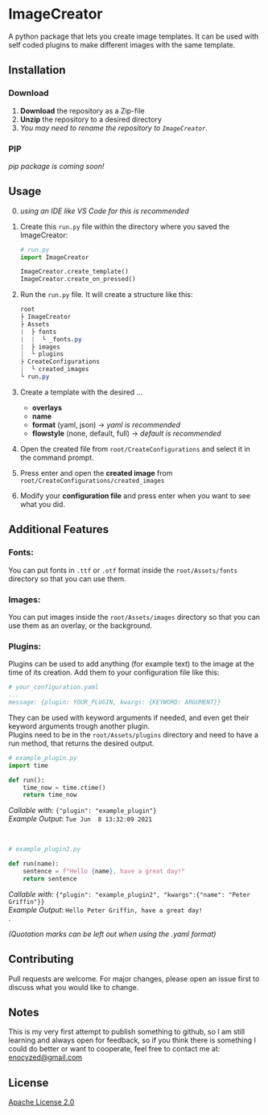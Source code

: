 # ImageCreator

A python package that lets you create image templates. It can be used with self coded plugins to make different images with the same template.

## Installation
### Download
1. __Download__ the repository as a Zip-file
2. __Unzip__ the repository to a desired directory
3. *You may need to rename the repository to `ImageCreator`.*

### PIP
*pip package is coming soon!*

## Usage
0. *using an IDE like VS Code for this is recommended*

1. Create this `run.py` file within the directory where you saved the ImageCreator:
    ```python
    # run.py
    import ImageCreator

    ImageCreator.create_template()
    ImageCreator.create_on_pressed()
    ```
2. Run the `run.py` file. It will create a structure like this:
    ```css
    root
    ├ ImageCreator
    ├ Assets
    |  ├ fonts
    |  |  └ _fonts.py
    |  ├ images
    |  └ plugins
    ├ CreateConfigurations
    |  └ created_images
    └ run.py
    ```

3. Create a template with the desired ...
    - __overlays__
    - __name__
    - __format__ (yaml, json) -> *yaml is recommended*
    - __flowstyle__ (none, default, full) -> *default is recommended*

4. Open the created file from `root/CreateConfigurations` and select it in the command prompt.

5. Press enter and open the __created image__ from `root/CreateConfigurations/created_images`

6. Modify your __configuration file__ and press enter when you want to see what you did.

## Additional Features
### __Fonts__:
You can put fonts in `.ttf` or `.otf` format inside the `root/Assets/fonts` directory so that you can use them.
### __Images__:
You can put images inside the `root/Assets/images` directory so that you can use them as an overlay, or the background.
### __Plugins__:
Plugins can be used to add anything (for example text) to the image at the time of its creation. Add them to your configuration file like this:
```yaml
# your_configuration.yaml
...
message: {plugin: YOUR_PLUGIN, kwargs: {KEYWORD: ARGUMENT}}
```
They can be used with keyword arguments if needed, and even get their keyword arguments trough another plugin.  
Plugins need to be in the `root/Assets/plugins` directory and need to have a run method, that returns the desired output.
```python
# example_plugin.py
import time

def run():
    time_now = time.ctime()
    return time_now
```
*Callable with:* `{"plugin": "example_plugin"}`  
*Example Output*: `Tue Jun  8 13:32:09 2021`


<br/>

```python
# example_plugin2.py

def run(name):
    sentence = f"Hello {name}, have a great day!"
    return sentence
```
*Callable with:* `{"plugin": "example_plugin2", "kwargs":{"name": "Peter Griffin"}}`  
*Example Output*: `Hello Peter Griffin, have a great day!`  
.  

*(Quotation marks can be left out when using the .yaml format)*
## Contributing
Pull requests are welcome. For major changes, please open an issue first to discuss what you would like to change.

## Notes
This is my very first attempt to publish something to github, so I am still learning and always open for feedback, so if you think there is something I could do better or want to cooperate, feel free to contact me at: enocyzed@gmail.com

## License
[Apache License 2.0](http://www.apache.org/licenses/LICENSE-2.0)
